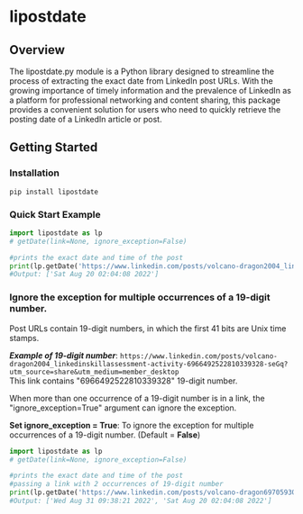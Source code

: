 # lipostdate

## Overview
The lipostdate.py module is a Python library designed to streamline the process of extracting the exact date from LinkedIn post URLs. With the growing importance of timely information and the prevalence of LinkedIn as a platform for professional networking and content sharing, this package provides a convenient solution for users who need to quickly retrieve the posting date of a LinkedIn article or post.


## Getting Started

### Installation

```
pip install lipostdate
```


### Quick Start Example

```python
import lipostdate as lp
# getDate(link=None, ignore_exception=False)

#prints the exact date and time of the post
print(lp.getDate('https://www.linkedin.com/posts/volcano-dragon2004_linkedinskillassessment-activity-6966492522810339328-seGq?utm_source=share&utm_medium=member_desktop'))
#Output: ['Sat Aug 20 02:04:08 2022']

```


### Ignore the exception for multiple occurrences of a 19-digit number.

Post URLs contain 19-digit numbers, in which the first 41 bits are Unix time stamps. 

***Example of 19-digit number***: ```https://www.linkedin.com/posts/volcano-dragon2004_linkedinskillassessment-activity-6966492522810339328-seGq?utm_source=share&utm_medium=member_desktop```<br>
This link contains "6966492522810339328" 19-digit number.

When more than one occurrence of a 19-digit number is in a link, the "ignore_exception=True" argument can ignore the exception.

**Set ignore_exception = True**: To ignore the exception for multiple occurrences of a 19-digit number. (Default = **False**)

```python
import lipostdate as lp
# getDate(link=None, ignore_exception=False)

#prints the exact date and time of the post
#passing a link with 2 occurrences of 19-digit number
print(lp.getDate('https://www.linkedin.com/posts/volcano-dragon6970593094522023937_linkedinskillassessment-activity-6966492522810339328-seGq?utm_source=share&utm_medium=member_desktop', True))
#Output: ['Wed Aug 31 09:38:21 2022', 'Sat Aug 20 02:04:08 2022']
```
